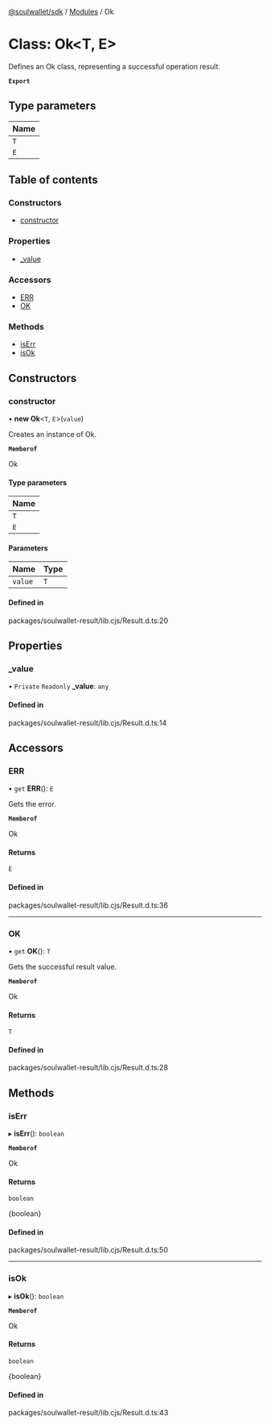 [@soulwallet/sdk](../README.md) / [Modules](../modules.md) / Ok

# Class: Ok<T, E\>

Defines an Ok class, representing a successful operation result.

**`Export`**

## Type parameters

| Name |
| :------ |
| `T` |
| `E` |

## Table of contents

### Constructors

- [constructor](Ok.md#constructor)

### Properties

- [\_value](Ok.md#_value)

### Accessors

- [ERR](Ok.md#err)
- [OK](Ok.md#ok)

### Methods

- [isErr](Ok.md#iserr)
- [isOk](Ok.md#isok)

## Constructors

### constructor

• **new Ok**<`T`, `E`\>(`value`)

Creates an instance of Ok.

**`Memberof`**

Ok

#### Type parameters

| Name |
| :------ |
| `T` |
| `E` |

#### Parameters

| Name | Type |
| :------ | :------ |
| `value` | `T` |

#### Defined in

packages/soulwallet-result/lib.cjs/Result.d.ts:20

## Properties

### \_value

• `Private` `Readonly` **\_value**: `any`

#### Defined in

packages/soulwallet-result/lib.cjs/Result.d.ts:14

## Accessors

### ERR

• `get` **ERR**(): `E`

Gets the error.

**`Memberof`**

Ok

#### Returns

`E`

#### Defined in

packages/soulwallet-result/lib.cjs/Result.d.ts:36

___

### OK

• `get` **OK**(): `T`

Gets the successful result value.

**`Memberof`**

Ok

#### Returns

`T`

#### Defined in

packages/soulwallet-result/lib.cjs/Result.d.ts:28

## Methods

### isErr

▸ **isErr**(): `boolean`

**`Memberof`**

Ok

#### Returns

`boolean`

{boolean}

#### Defined in

packages/soulwallet-result/lib.cjs/Result.d.ts:50

___

### isOk

▸ **isOk**(): `boolean`

**`Memberof`**

Ok

#### Returns

`boolean`

{boolean}

#### Defined in

packages/soulwallet-result/lib.cjs/Result.d.ts:43
